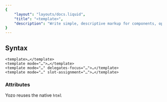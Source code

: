 ```yaml
---
{
	"layout": "layouts/docs.liquid",
	"title": "<template>",
	"description": "Write simple, descriptive markup for components, optionally with a shadow root, using inline logic and straight-forward shorthands."
}
---
```


## Syntax

```yz
<template>…</template>
<template mode="…">…</template>
<template mode="…" delegates-focus="…">…</template>
<template mode="…" slot-assignment="…">…</template>
```

### Attributes

Yozo reuses the native `html`<template>`` element. Its usual attributes are different from its attributes in (the top level of) a Yozo component file.

As a top-level element in a Yozo component file, it describes markup for a component. Without attributes, the markup will be placed inside (i.e. as direct children of) the element upon connecting to the DOM for the first time, removing any children it might have gotten before connecting. When using templates without shadow root, styles defined inside the [`<style>`](/docs/components/style/) element are _not_ scoped.

:::info
**Note:** When the `attr`mode`` attribute is used, the attributes directly convert to the options passed to the underlying `js`.attachShadow()`` call. For more information about shadow roots, see [.attachShadow() on MDN](https://developer.mozilla.org/en-US/docs/Web/API/Element/attachShadow).
:::

`attr`mode`` <mark>optional</mark>
: If provided, a shadow root is created with this as the `js`mode`` option. Specifically, this is either `str`"open"`` or `str`"closed"``. Using an open shadow root means the shadow root is exposed through the `js`.shadowRoot`` property (this is native behavior). As such, closed shadow roots are recommended for better encapsulation. Note that using shadow roots makes [`<style>`](/docs/components/style/) elements scoped.

`attr`delegates-focus`` <mark>optional</mark>
: Equivalent to the `js`delegatesFocus`` option in the options provided to `js`.attachShadow()``. The only valid value for this attribute is `str`"true"``; leave out the attribute altogether if delegating focus is not desired.

`attr`slot-assignment`` <mark>optional</mark>
: Equivalent to the `js`slotAssignment`` option in the options provided to `js`.attachShadow()``. Valid values are `str`"named"`` (default) and `str`"manual"``, determining whether slotted elements are automatically placed by their name (for `str`"named"``) or whether slotted elements should manually be placed using `js`HTMLSlotElement.assign()``.

### Inside the template

The template is almost always one of the most important aspects of a component. As such, a handful of useful features exist inside the template. For those familiar with other frameworks, these probably come as no surprise:

- [`#if`](/docs/components/template/if-else) statements (with `attr`#else-if`` and `attr`#else``), as attributes, for conditional elements.
- [`#for…of`](/docs/components/template/for-of/) loops, as an attribute, for generating a list of elements from an array (or other type of iterable).
- [`{{ inline }}`](/docs/components/template/inline/) expressions, for texual interpolation (only in text nodes).
- [`:attribute`](/docs/components/template/attributes/) expressions that reactively evaluate their value as JavaScript.
- [`.property`](/docs/components/template/properties/) expressions that reactively set properties of elements. Also supports nested properties (e.g. `attr`.style.font-size=…``) and has special syntax for `js`DOMTokenList`` properties (most notably `js`.classList``) through, for example, `attr`.class-list.classname=…``.
- [`@event`](/docs/components/template/events/) expressions, to attach event listeners inline. The listeners connect and disconnect together with the component.

## Examples

### FizzBuzz

FizzBuzz is a classic programming task where one is asked write a program that outputs the numbers `js`1`` through `js`N``, but every number divisible by `js`3`` is replaced by `str`Fizz``, every number divisible by `js`5`` by `str`Buzz``, and every number divisible by both is replaced by `str`FizzBuzz``. For this component, we'll do the same; we'll have buttons to increase or decrease the maximum number `js`N``, and output each number (including `str`Fizz``es and `str`Buzz``es) dynamically. Note that this component could be made more efficiently (both in terms of brevity as well as runtime performance) but it is a fictional component to demonstrate template features.

```yz
<title>fizz-buzz</title>
<meta attribute="max" type="number">
<template mode="closed">
	<button @click="$.max--">Decrease maximum</button>
	<button @click="$.max++">Increase maximum</button>
	<output>
		<span #for="number of $.numbers">
			<template #if="number % 15 == 0">
				FizzBuzz
			</template>
			<template #else-if="number % 5 == 0">
				Buzz
			</template>
			<template #else-if="number % 3 == 0">
				Fizz
			</template>
			<template #else>
				{{ number }}
			</template>
		</span>
	</output>
</template>
<script>
live.link($.$numbers, () => {
	return Array.from({ length: $.max })
		.map((value, index) => index + 1);
});
</script>
<style>
:host {
	display: block;
}
output {
	display: block;
	margin: 1rem 0;
}
</style>
```

## See also

- [Using shadow DOM](https://developer.mozilla.org/en-US/docs/Web/API/Web_components/Using_shadow_DOM)
- [Web Components](https://developer.mozilla.org/en-US/docs/Web/API/Web_components)
